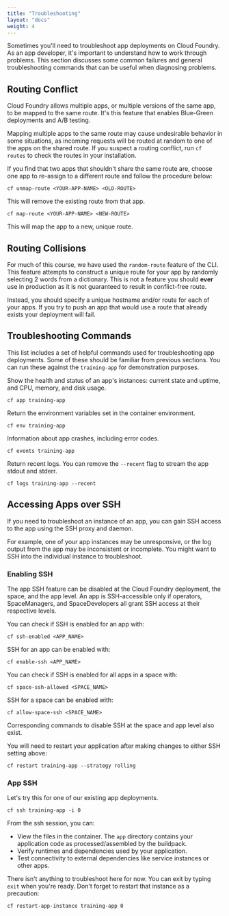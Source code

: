 ```yaml
---
title: "Troubleshooting"
layout: "docs"
weight: 4
---
```


Sometimes you'll need to troubleshoot app deployments on Cloud Foundry. As an app developer, it's important to understand how to work through problems. This section discusses some common failures and general troubleshooting commands that can be useful when diagnosing problems.

## Routing Conflict

Cloud Foundry allows multiple apps, or multiple versions of the same app, to be mapped to the same route. It's this feature that enables Blue-Green deployments and A/B testing.

Mapping multiple apps to the same route may cause undesirable behavior in some situations, as incoming requests will be routed at random to one of the apps on the shared route. If you suspect a routing conflict, run `cf routes` to check the routes in your installation.

If you find that two apps that shouldn't share the same route are, choose one app to re-assign to a different route and follow the procedure below:

```
cf unmap-route <YOUR-APP-NAME> <OLD-ROUTE>
```

This will remove the existing route from that app.

```
cf map-route <YOUR-APP-NAME> <NEW-ROUTE>
```

This will map the app to a new, unique route.

## Routing Collisions

For much of this course, we have used the `random-route` feature of the CLI. This feature attempts to construct a unique route for your app by randomly selecting 2 words from a dictionary. This is not a feature you should **ever** use in production as it is not guaranteed to result in conflict-free route.

Instead, you should specify a unique hostname and/or route for each of your apps. If you try to push an app that would use a route that already exists your deployment will fail.

## Troubleshooting Commands

This list includes a set of helpful commands used for troubleshooting app deployments. Some of these should be familiar from previous sections. You can run these against the `training-app` for demonstration purposes.

Show the health and status of an app's instances: current state and uptime, and CPU, memory, and disk usage.
```
cf app training-app
```

Return the environment variables set in the container environment.
```
cf env training-app
```

Information about app crashes, including error codes.
```
cf events training-app
```

Return recent logs. You can remove the `--recent` flag to stream the app stdout and stderr.
```
cf logs training-app --recent
```

## Accessing Apps over SSH

If you need to troubleshoot an instance of an app, you can gain SSH access to the app using the SSH proxy and daemon.

For example, one of your app instances may be unresponsive, or the log output from the app may be inconsistent or incomplete. You might want to SSH into the individual instance to troubleshoot.

### Enabling SSH

The app SSH feature can be disabled at the Cloud Foundry deployment, the space, and the app level. An app is SSH-accessible only if operators, SpaceManagers, and SpaceDevelopers all grant SSH access at their respective levels. 

You can check if SSH is enabled for an app with:
```
cf ssh-enabled <APP_NAME>
```

SSH for an app can be enabled with:
```
cf enable-ssh <APP_NAME>
```

You can check if SSH is enabled for all apps in a space with:
```
cf space-ssh-allowed <SPACE_NAME>
```

SSH for a space can be enabled with:
```
cf allow-space-ssh <SPACE_NAME>
```

Corresponding commands to disable SSH at the space and app level also exist.

You will need to restart your application after making changes to either SSH setting above:

```
cf restart training-app --strategy rolling
```

### App SSH

Let's try this for one of our existing app deployments. 

```
cf ssh training-app -i 0 
```

From the ssh session, you can:

- View the files in the container. The `app` directory contains your application code as processed/assembled by the buildpack. 
- Verify runtimes and dependencies used by your application.
- Test connectivity to external dependencies like service instances or other apps.

There isn't anything to troubleshoot here for now. You can exit by typing `exit` when you're ready. Don't forget to restart that instance as a precaution:

```
cf restart-app-instance training-app 0
```

